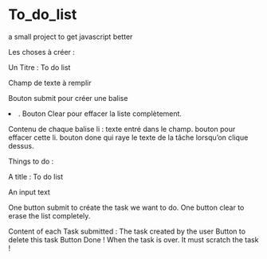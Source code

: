 # To_do_list
a small project to get javascript better

Les choses à créer : 

Un Titre : To do list 

Champ de texte à remplir

Bouton submit pour créer une balise <li>.
Bouton Clear pour effacer la liste complètement. 

Contenu de chaque balise li :
texte entré dans le champ. 
bouton pour effacer cette li. 
bouton done qui raye le texte de la tâche lorsqu’on clique dessus. 


Things to do : 

A title : To do list 

An input text

One button submit to créate the task we want to do. 
One button clear to erase the list completely. 

Content of each Task submitted : 
The task created by the user
Button to delete this task
Button Done ! When the task is over. It must scratch the task !
